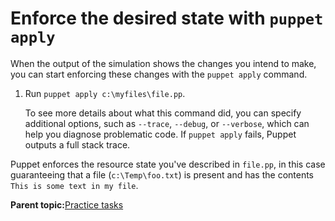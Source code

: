 # Enforce the desired state with `puppet apply`

When the output of the simulation shows the changes you intend to make, you can start enforcing these changes with the `puppet apply` command.

1.  Run `puppet apply c:\myfiles\file.pp`.

    To see more details about what this command did, you can specify additional options, such as `--trace`, `--debug`, or `--verbose`, which can help you diagnose problematic code. If `puppet apply` fails, Puppet outputs a full stack trace.


Puppet enforces the resource state you've described in `file.pp`, in this case guaranteeing that a file \(`c:\Temp\foo.txt`\) is present and has the contents `This is some text in my file`.

**Parent topic:**[Practice tasks](practice_windows_tasks.md)

